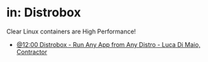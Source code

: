 # in: Distrobox
Clear Linux containers are High Performance!
- [@12:00 Distrobox - Run Any App from Any Distro - Luca Di Maio, Contractor](https://youtu.be/eM1p47tow4o?t=720)

